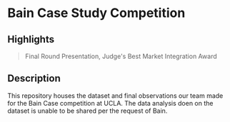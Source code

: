 # Bain Case Study Competition

## Highlights
> Final Round Presentation, Judge's Best Market Integration Award

## Description
This repository houses the dataset and final observations our team made for the Bain Case competition at UCLA. The data analysis doen on the dataset is unable to be shared per the request of Bain.
